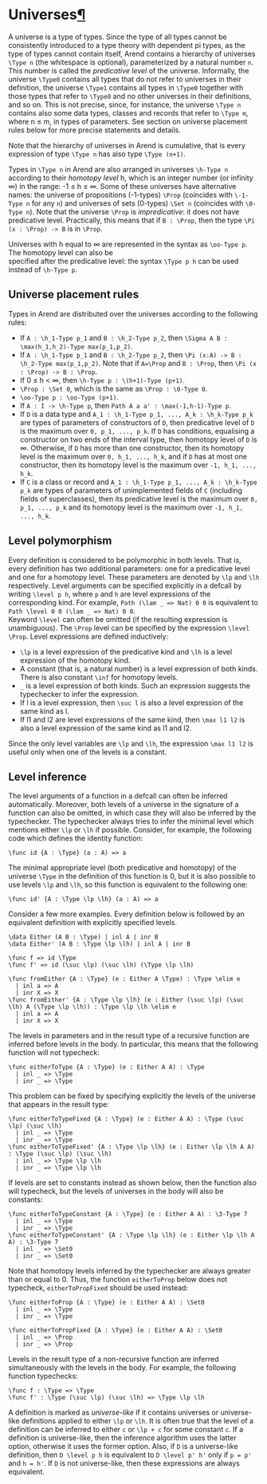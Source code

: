 <h1 id="universes">Universes<a class="headerlink" href="#universes" title="Permanent link">&para;</a></h1>

A universe is a type of types. Since the type of all types cannot be consistently introduced to a type theory
with dependent pi types, as the type of types cannot contain itself, Arend contains a hierarchy of universes 
`\Type n` (the whitespace is optional), parameterized by a natural number `n`. This number is called the 
_predicative level_ of the universe. Informally, the universe `\Type0` contains all types that do not refer to universes
in their definition, the universe `\Type1` contains all types in `\Type0` together with those types that
refer to `\Type0` and no other universes in their definitions, and so on. This is not precise, since, for instance, 
the universe `\Type n` contains
also some data types, classes and records that refer to `\Type m`, where n ≤ m, in types of parameters.
See section on universe placement rules below for more precise statements and details.  
 
Note that the hierarchy of 
universes in Arend is cumulative, that is every expression of type `\Type n` has also type `\Type (n+1)`. 

Types in `\Type n` in Arend are also arranged in universes `\h-Type n` according to their _homotopy level_ h,
which is an integer number (or infinity ∞) in the range: -1 ≤ h ≤ ∞. 
Some of these universes have alternative names: the universe of propositions (-1-types) `\Prop` 
(coincides with `\-1-Type n` for any `n`) and universes of sets (0-types) `\Set n` (coincides with `\0-Type n`). 
Note that the universe `\Prop` is _impredicative_: it does not have predicative level. Practically, this means that
if `B : \Prop`, then the type `\Pi (x : \Prop) -> B` is in `\Prop`. 

Universes with h equal to ∞ are represented in the syntax as `\oo-Type p`. The homotopy level can also be  
specified after the predicative level: the syntax `\Type p h` can be used instead of `\h-Type p`.   

## Universe placement rules

Types in Arend are distributed over the universes according to the following rules:

* If `A : \h_1-Type p_1` and `B : \h_2-Type p_2`, then `\Sigma A B : \max(h_1,h_2)-Type max(p_1,p_2)`.
* If `A : \h_1-Type p_1` and `B : \h_2-Type p_2`, then `\Pi (x:A) -> B : \h_2-Type max(p_1,p_2)`. Note that
if `A=\Prop` and `B : \Prop`, then `\Pi (x : \Prop) -> B : \Prop`.
* If 0 ≤ h < ∞, then `\h-Type p : \(h+1)-Type (p+1)`.
* `\Prop : \Set 0`, which is the same as `\Prop : \0-Type 0`.
* `\oo-Type p : \oo-Type (p+1)`.
* If `A : I -> \h-Type p`, then `Path A a a' : \max(-1,h-1)-Type p`.
* If `D` is a data type and `A_1 : \h_1-Type p_1, ..., A_k : \h_k-Type p_k` are types of parameters
of constructors of `D`, then predicative level of `D` is the maximum over `0, p_1, ..., p_k`. If `D`
has conditions, equalising a constructor on two ends of the interval type, then homotopy level of 
`D` is ∞. Otherwise, if `D` has more than one constructor, then its homotopy level is
the maximum over `0, h_1, ..., h_k`, and if `D` has at most one constructor, then its homotopy level
is the maximum over `-1, h_1, ..., h_k`.
* If `C` is a class or record and `A_1 : \h_1-Type p_1, ..., A_k : \h_k-Type p_k` are types of parameters
of unimplemented fields of `C` (including fields of superclasses), then its predicative level is the maximum 
over `0, p_1, ..., p_k` and its homotopy level is the maximum over `-1, h_1, ..., h_k`.       

## Level polymorphism

Every definition is considered to be polymorphic in both levels.
That is, every definition has two additional parameters: one for a predicative level and one for a homotopy level.
These parameters are denoted by `\lp` and `\lh` respectively.
Level arguments can be specified explicitly in a defcall by writing `\level p h`, where `p` and `h` are
level expressions of the corresponding kind. For example, `Path (\lam _ => Nat) 0 0` is equivalent to
`Path \level 0 0 (\lam _ => Nat) 0 0`.  
Keyword `\level` can often be omitted (if the resulting expression is unambiguous).
The `\Prop` level can be specified by the expression `\level \Prop`.
Level expressions are defined inductively:

* `\lp` is a level expression of the predicative kind and `\lh` is a level expression of the homotopy kind.
* A constant (that is, a natural number) is a level expression of both kinds. There is also constant `\inf` for homotopy levels.
* `_` is a level expression of both kinds. Such an expression suggests the typechecker to infer the expression.
* If l is a level expression, then `\suc l` is also a level expression of the same kind as l.
* If l1 and l2 are level expressions of the same kind, then `\max l1 l2` is also a level expression of the same kind as l1 and l2.

Since the only level variables are `\lp` and `\lh`, the expression `\max l1 l2` is useful only when one of the levels is a constant.

## Level inference

The level arguments of a function in a defcall can often be inferred automatically.
Moreover, both levels of a universe in the signature of a function can also be omitted, in which case they
will also be inferred by the typechecker.
The typechecker always tries to infer the minimal level which mentions either `\lp` or `\lh` if possible.
Consider, for example, the following code which defines the identity function:

```arend
\func id {A : \Type} (a : A) => a
```

The minimal appropriate level (both predicative and homotopy) of the universe `\Type` in the definition of this function is 0,
but it is also possible to use levels `\lp` and `\lh`, so this function is equivalent to the following one:

```arend
\func id' {A : \Type \lp \lh} (a : A) => a
```

Consider a few more examples.
Every definition below is followed by an equivalent definition with explicitly specified levels.

```arend
\data Either (A B : \Type) | inl A | inr B
\data Either' (A B : \Type \lp \lh) | inl A | inr B

\func f => id \Type
\func f' => id (\suc \lp) (\suc \lh) (\Type \lp \lh)

\func fromEither {A : \Type} (e : Either A \Type) : \Type \elim e
  | inl a => A
  | inr X => X
\func fromEither' {A : \Type \lp \lh} (e : Either (\suc \lp) (\suc \lh) A (\Type \lp \lh)) : \Type \lp \lh \elim e
  | inl a => A
  | inr X => X
```

The levels in parameters and in the result type of a recursive function are inferred before levels in the body.
In particular, this means that the following function will not typecheck:

```arend
\func eitherToType {A : \Type} (e : Either A A) : \Type
  | inl _ => \Type
  | inr _ => \Type
```

This problem can be fixed by specifying explicitly the levels of the universe that appears 
in the result type:

```arend
\func eitherToTypeFixed {A : \Type} (e : Either A A) : \Type (\suc \lp) (\suc \lh)
  | inl _ => \Type
  | inr _ => \Type
\func eitherToTypeFixed' {A : \Type \lp \lh} (e : Either \lp \lh A A) : \Type (\suc \lp) (\suc \lh)
  | inl _ => \Type \lp \lh
  | inr _ => \Type \lp \lh
```

If levels are set to constants instead as shown below, then the function also will typecheck,
but the levels of universes in the body will also be constants:

```arend
\func eitherToTypeConstant {A : \Type} (e : Either A A) : \3-Type 7
  | inl _ => \Type
  | inr _ => \Type
\func eitherToTypeConstant' {A : \Type \lp \lh} (e : Either \lp \lh A A) : \3-Type 7
  | inl _ => \Set0
  | inr _ => \Set0
```

Note that homotopy levels inferred by the typechecker are always greater than or equal to 0.
Thus, the function `eitherToProp` below does not typecheck, `eitherToPropFixed` should be
used instead:

```arend
\func eitherToProp {A : \Type} (e : Either A A) : \Set0
  | inl _ => \Type
  | inr _ => \Type

\func eitherToPropFixed {A : \Type} (e : Either A A) : \Set0
  | inl _ => \Prop
  | inr _ => \Prop
```

Levels in the result type of a non-recursive function are inferred simultaneously with the
levels in the body.
For example, the following function typechecks:

```arend
\func f : \Type => \Type
\func f' : \Type (\suc \lp) (\suc \lh) => \Type \lp \lh
```

A definition is marked as _universe-like_ if it contains universes or universe-like definitions applied to either `\lp` or `\lh`.
It is often true that the level of a definition can be inferred to either `c` or `\lp + c` for some constant `c`.
If a definition is universe-like, then the inference algorithm uses the latter option, otherwise it uses the former option.
Also, if `D` is a universe-like definition, then `D \level p h` is equivalent to `D \level p' h'` only if `p = p'` and `h = h'`.
If `D` is not universe-like, then these expressions are always equivalent.
